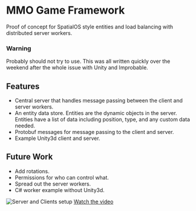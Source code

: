 # MMO Game Framework

Proof of concept for SpatialOS style entities and load balancing with distributed server workers.  

### Warning  

Probably should not try to use. This was all written quickly over the weekend after the whole issue with Unity and Improbable.  


## Features

* Central server that handles message passing between the client and server workers.  
* An entity data store. Entities are the dynamic objects in the server. Entities have a list of data including position, type, and any custom data needed.  
* Protobuf messages for message passing to the client and server.  
* Example Unity3d client and server.  

## Future Work
* Add rotations.  
* Permissions for who can control what.
* Spread out the server workers.
* C# worker example without Unity3d.


![Server and Clients setup](https://img.youtube.com/vi/wfTIpBYMjlk/0.jpg)
[Watch the video](https://youtu.be/wfTIpBYMjlk)